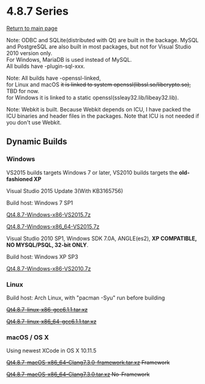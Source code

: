 # 4.8.7 Series

[Return to main page](index.md)

Note: ODBC and SQLite(distributed with Qt) are built in the backage. MySQL and PostgreSQL are also built in most packages, but not for Visual Studio 2010 version only.  
For Windows, MariaDB is used instead of MySQL.   
All builds have -plugin-sql-xxx.   

Note: All builds have -openssl-linked,  
for Linux and macOS <del>it is linked to system openssl(libssl.so/libcrypto.so),</del> TBD for now.   
for Windows it is linked to a static openssl(ssleay32.lib/libeay32.lib).   

Note: Webkit is built. Because Webkit depends on ICU, I have packed the ICU binaries and header files in the packages. Note that ICU is not needed if you don't use Webkit.

## Dynamic Builds

### Windows

VS2015 builds targets Windows 7 or later, VS2010 builds targets the __old-fashioned XP__

Visual Studio 2015 Update 3(With KB3165756)

Build host: Windows 7 SP1

[Qt4.8.7-Windows-x86-VS2015.7z](http://pan.baidu.com/s/1hsHJUnE)

[Qt4.8.7-Windows-x86_64-VS2015.7z](http://pan.baidu.com/s/1o8gtUGy)

Visual Studio 2010 SP1, Windows SDK 7.0A, ANGLE(es2), __XP COMPATIBLE, NO MYSQL/PSQL, 32-bit ONLY__.

Build host: Windows XP SP3

[Qt4.8.7-Windows-x86-VS2010.7z](http://pan.baidu.com/s/1pKZ6tkf)

### Linux

Build host: Arch Linux, with "pacman -Syu" run before building

<del>[Qt4.8.7-linux-x86-gcc6.1.1.tar.xz]()</del>

<del>[Qt4.8.7-linux-x86_64-gcc6.1.1.tar.xz]()</del>

### macOS / OS X

Using newest XCode in OS X 10.11.5

<del>[Qt4.8.7-macOS-x86_64-Clang7.3.0-framework.tar.xz]()  Framework</del>

<del>[Qt4.8.7-macOS-x86_64-Clang7.3.0.tar.xz]()  No-Framework</del>

